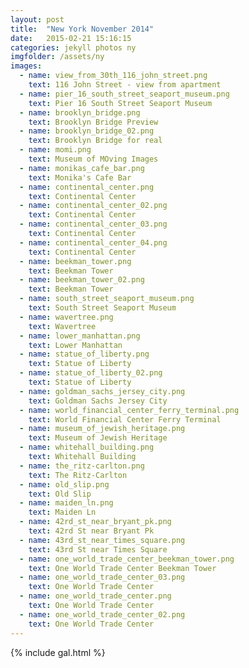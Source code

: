 ```yaml
---
layout: post
title:  "New York November 2014"
date:   2015-02-21 15:16:15
categories: jekyll photos ny
imgfolder: /assets/ny 
images:
  - name: view_from_30th_116_john_street.png
    text: 116 John Street - view from apartment
  - name: pier_16_south_street_seaport_museum.png
    text: Pier 16 South Street Seaport Museum
  - name: brooklyn_bridge.png
    text: Brooklyn Bridge Preview
  - name: brooklyn_bridge_02.png
    text: Brooklyn Bridge for real
  - name: momi.png
    text: Museum of MOving Images
  - name: monikas_cafe_bar.png
    text: Monika's Cafe Bar
  - name: continental_center.png
    text: Continental Center
  - name: continental_center_02.png
    text: Continental Center
  - name: continental_center_03.png
    text: Continental Center
  - name: continental_center_04.png
    text: Continental Center
  - name: beekman_tower.png
    text: Beekman Tower
  - name: beekman_tower_02.png
    text: Beekman Tower
  - name: south_street_seaport_museum.png
    text: South Street Seaport Museum
  - name: wavertree.png
    text: Wavertree
  - name: lower_manhattan.png
    text: Lower Manhattan
  - name: statue_of_liberty.png
    text: Statue of Liberty
  - name: statue_of_liberty_02.png
    text: Statue of Liberty
  - name: goldman_sachs_jersey_city.png
    text: Goldman Sachs Jersey City
  - name: world_financial_center_ferry_terminal.png
    text: World Financial Center Ferry Terminal
  - name: museum_of_jewish_heritage.png
    text: Museum of Jewish Heritage
  - name: whitehall_building.png
    text: Whitehall Building
  - name: the_ritz-carlton.png
    text: The Ritz-Carlton
  - name: old_slip.png
    text: Old Slip
  - name: maiden_ln.png
    text: Maiden Ln
  - name: 42rd_st_near_bryant_pk.png
    text: 42rd St near Bryant Pk
  - name: 43rd_st_near_times_square.png
    text: 43rd St near Times Square
  - name: one_world_trade_center_beekman_tower.png
    text: One World Trade Center Beekman Tower
  - name: one_world_trade_center_03.png
    text: One World Trade Center
  - name: one_world_trade_center.png
    text: One World Trade Center
  - name: one_world_trade_center_02.png
    text: One World Trade Center
---
```


{% include gal.html %}
